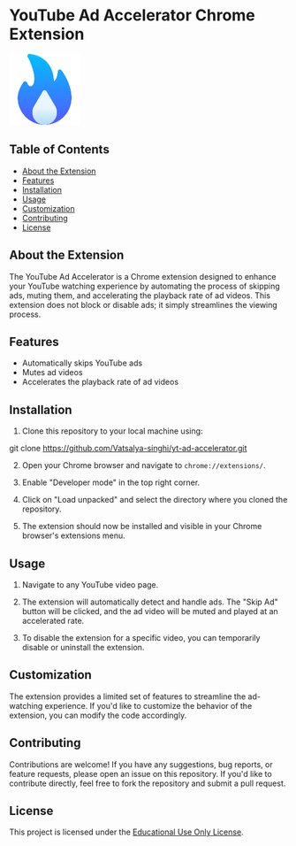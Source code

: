 # YouTube Ad Accelerator Chrome Extension

![Extension Logo](./icons/icon128.png)

## Table of Contents

- [About the Extension](#about-the-extension)
- [Features](#features)
- [Installation](#installation)
- [Usage](#usage)
- [Customization](#customization)
- [Contributing](#contributing)
- [License](#license)

## About the Extension

The YouTube Ad Accelerator is a Chrome extension designed to enhance your YouTube watching experience by automating the process of skipping ads, muting them, and accelerating the playback rate of ad videos. This extension does not block or disable ads; it simply streamlines the viewing process.

## Features

- Automatically skips YouTube ads
- Mutes ad videos
- Accelerates the playback rate of ad videos

## Installation

1. Clone this repository to your local machine using:

git clone https://github.com/Vatsalya-singhi/yt-ad-accelerator.git


2. Open your Chrome browser and navigate to `chrome://extensions/`.

3. Enable "Developer mode" in the top right corner.

4. Click on "Load unpacked" and select the directory where you cloned the repository.

5. The extension should now be installed and visible in your Chrome browser's extensions menu.

## Usage

1. Navigate to any YouTube video page.

2. The extension will automatically detect and handle ads. The "Skip Ad" button will be clicked, and the ad video will be muted and played at an accelerated rate.

3. To disable the extension for a specific video, you can temporarily disable or uninstall the extension.

## Customization

The extension provides a limited set of features to streamline the ad-watching experience. If you'd like to customize the behavior of the extension, you can modify the code accordingly.

## Contributing

Contributions are welcome! If you have any suggestions, bug reports, or feature requests, please open an issue on this repository. If you'd like to contribute directly, feel free to fork the repository and submit a pull request.

## License

This project is licensed under the [Educational Use Only License](LICENSE).
